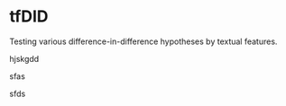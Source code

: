 # tfDID
Testing various difference-in-difference hypotheses by textual features.

hjskgdd

sfas


sfds
